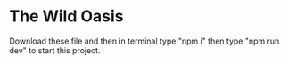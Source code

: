 # The Wild Oasis

Download these file and then in terminal type "npm i" then type "npm run dev" to start this project.
